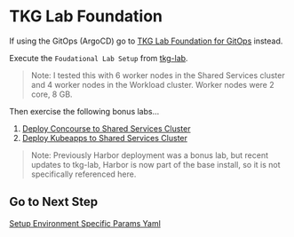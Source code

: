 # TKG Lab Foundation

If using the GitOps (ArgoCD) go to [TKG Lab Foundation for GitOps](00-tkg-lab-foundation-gitops.md) instead.

Execute the `Foudational Lab Setup` from [tkg-lab](https://github.com/Pivotal-Field-Engineering/tkg-lab).

>Note: I tested this with 6 worker nodes in the Shared Services cluster and 4 worker nodes in the Workload cluster.  Worker nodes were 2 core, 8 GB.

Then exercise the following bonus labs...

1. [Deploy Concourse to Shared Services Cluster](https://github.com/Pivotal-Field-Engineering/tkg-lab/blob/master/docs/bonus-labs/concourse.md)
2. [Deploy Kubeapps to Shared Services Cluster](https://github.com/Pivotal-Field-Engineering/tkg-lab/blob/master/docs/bonus-labs/kubeapps.md)

>Note: Previously Harbor deployment was a bonus lab, but recent updates to tkg-lab, Harbor is now part of the base install, so it is not specifically referenced here.

## Go to Next Step

[Setup Environment Specific Params Yaml](01-environment-config.md)
